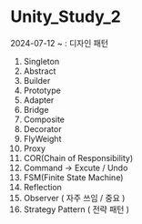 # Unity_Study_2

2024-07-12 ~ : 디자인 패턴

1. Singleton
2. Abstract
3. Builder
4. Prototype
5. Adapter
6. Bridge
7. Composite
8. Decorator
9. FlyWeight
10. Proxy
11. COR(Chain of Responsibility)
12. Command -> Excute / Undo
13. FSM(Finite State Machine)
14. Reflection
15. Observer ( 자주 쓰임 / 중요 )
16. Strategy Pattern ( 전략 패턴 )

